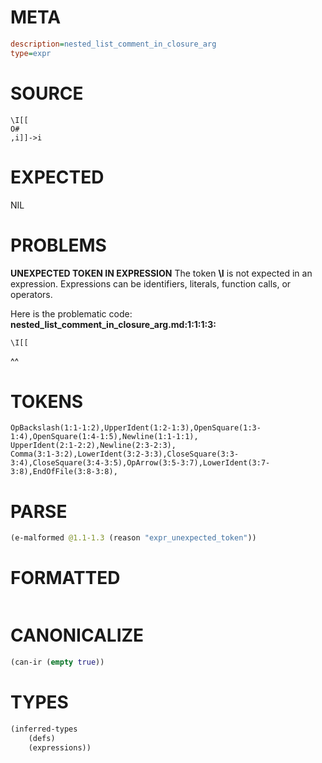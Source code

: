 # META
~~~ini
description=nested_list_comment_in_closure_arg
type=expr
~~~
# SOURCE
~~~roc
\I[[
O#
,i]]->i
~~~
# EXPECTED
NIL
# PROBLEMS
**UNEXPECTED TOKEN IN EXPRESSION**
The token **\I** is not expected in an expression.
Expressions can be identifiers, literals, function calls, or operators.

Here is the problematic code:
**nested_list_comment_in_closure_arg.md:1:1:1:3:**
```roc
\I[[
```
^^


# TOKENS
~~~zig
OpBackslash(1:1-1:2),UpperIdent(1:2-1:3),OpenSquare(1:3-1:4),OpenSquare(1:4-1:5),Newline(1:1-1:1),
UpperIdent(2:1-2:2),Newline(2:3-2:3),
Comma(3:1-3:2),LowerIdent(3:2-3:3),CloseSquare(3:3-3:4),CloseSquare(3:4-3:5),OpArrow(3:5-3:7),LowerIdent(3:7-3:8),EndOfFile(3:8-3:8),
~~~
# PARSE
~~~clojure
(e-malformed @1.1-1.3 (reason "expr_unexpected_token"))
~~~
# FORMATTED
~~~roc

~~~
# CANONICALIZE
~~~clojure
(can-ir (empty true))
~~~
# TYPES
~~~clojure
(inferred-types
	(defs)
	(expressions))
~~~

